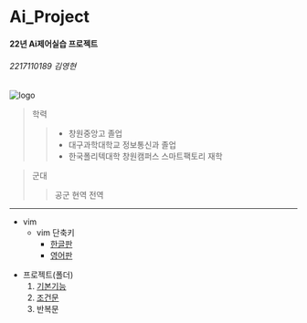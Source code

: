 # Ai_Project

#### 22년 Ai제어실습 프로젝트
###### 2217110189 김영현

![logo](https://github.com/surplus1492/Ai_Project/blob/main/%EA%B9%80%EC%98%81%ED%98%84.jpg)

> 학력
>>+ 창원중앙고 졸업
>>+ 대구과학대학교 정보통신과 졸업
>>+ 한국폴리텍대학 창원캠퍼스 스마트팩토리 재학

> 군대
>> 공군 현역 전역

------------------------------

* vim
     * vim 단축키
         * [한글판](https://github.com/surplus1492/Ai_Project/blob/main/VIM%20Cheat%20Sheet.pdf)
         * [영어판](https://github.com/surplus1492/Ai_Project/blob/main/vim-commands-cheat-sheet-by-pnap.pdf)

- 프로젝트(폴더)
    1. [기본기능](https://github.com/surplus1492/Ai_Project/tree/main/src/1.basic)
    1. [조건문](https://github.com/surplus1492/Ai_Project/tree/main/src/2.if)
    1. 반복문
